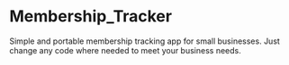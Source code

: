 # Membership_Tracker
Simple and portable membership tracking app for small businesses.
Just change any code where needed to meet your business needs.
